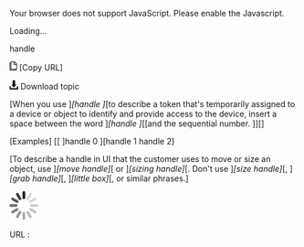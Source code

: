 Your browser does not support JavaScript. Please enable the Javascript.

Loading...

handle

![Copy URL](handle_files/Copy.png) [Copy URL]

![Download](handle_files/Download.png)
Download topic

[When you use ]*[handle ]*[to describe a token that's temporarily assigned to a device or object to identify and provide access to the device, insert a space between the word ]*[handle ]*[[and the sequential number.
]][]

[Examples] [[
]handle 0
][handle 1
handle 2]

[To describe a handle in UI that the customer uses to move or size an object, use ]*[move handle]*[ or ]*[sizing handle]*[. Don't use ]*[size handle]*[, ]*[grab handle]*[, ]*[little box]*[, or similar phrases.]

![In progress](handle_files/activity-large.gif)

URL :


